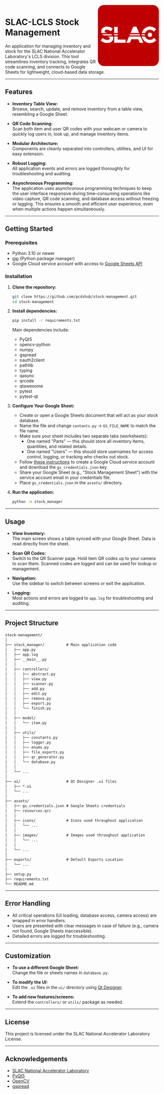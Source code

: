 <img src="assets/images/slac_logo.jpg" alt="SLAC-LCLS" width="200" style="float:right; border-radius: 20px;">

# SLAC-LCLS Stock Management

An application for managing inventory and stock for the SLAC National Accelerator Laboratory's LCLS division. This 
tool streamlines inventory tracking, integrates QR code scanning, and connects to Google Sheets for lightweight, cloud-based data storage.

---

## Features

- **Inventory Table View:**  
  Browse, search, update, and remove inventory from a table view, resembling a Google Sheet.

- **QR Code Scanning:**  
  Scan both item and user QR codes with your webcam or camera to quickly log users in, look up, and manage inventory
  items.

- **Modular Architecture:**  
  Components are cleanly separated into controllers, utilities, and UI for easy extension.

- **Robust Logging:**  
  All application events and errors are logged thoroughly for troubleshooting and auditing.

- **Asynchronous Programming:**  
  The application uses asynchronous programming techniques to keep the user interface responsive during
  time-consuming operations like video capture, QR code scanning, and database access without freezing or lagging.
  This ensures a smooth and efficient user experience, even when multiple actions happen simultaneously.

---

## Getting Started

### Prerequisites

- Python 3.10 or newer
- [pip](https://pip.pypa.io/en/stable/) (Python package manager)
- Google Cloud service account with access to [Google Sheets API](https://developers.google.com/sheets/api/quickstart/python)

### Installation

1. **Clone the repository:**
   ```bash
   git clone https://github.com/pcdshub/stock-management.git
   cd stock-management
   ```

2. **Install dependencies:**
   ```bash
   pip install -r requirements.txt
   ```
   Main dependencies include:
    - PyQt5
   - opencv-python
   - numpy
   - gspread
   - oauth2client
   - pathlib
   - typing
   - qasync
   - qrcode
   - qtawesome
   - pytest
   - pytest-qt

3. **Configure Your Google Sheet:**
    - Create or open a Google Sheets document that will act as your stock database.
    - Name the file and change `contants.py` -> `GS_FILE_NAME` to match the file name.
    - Make sure your sheet includes two separate tabs (worksheets):
        - One named "Parts" — this should store all inventory items, quantities, and related details.
        - One named "Users" — this should store usernames for access control, logging, or tracking who checks out stock.
   - Follow [these instructions](https://gspread.readthedocs.io/en/latest/oauth2.html) to create a Google Cloud service account and download the `gs_credentials.json` key.
   - Share your Google Sheet (e.g., "Stock Management Sheet") with the service account email in your credentials file.
   - Place `gs_credentials.json` in the `assets/` directory.

4. **Run the application:**
   ```bash
   python -m stock_manager
   ```

---

## Usage

- **View Inventory:**  
  The main screen shows a table synced with your Google Sheet. Data is read directly from the sheet.

- **Scan QR Codes:**  
  Switch to the QR Scanner page. Hold item QR codes up to your camera to scan them. Scanned codes are logged and can be
  used for lookup or management.

- **Navigation:**  
  Use the sidebar to switch between screens or exit the application.

- **Logging:**  
  Most actions and errors are logged to `app.log` for troubleshooting and auditing.

---

## Project Structure

```
stock-management/
│
├── stock_manager/          # Main application code
│   ├── app.py
│   ├── app.log
│   ├── __main__.py
│   │
│   ├── controllers/
│   │   ├── abstract.py
│   │   ├── view.py
│   │   ├── scanner.py
│   │   ├── add.py
│   │   ├── edit.py
│   │   ├── remove.py
│   │   ├── export.py
│   │   └── finish.py
│   │
│   ├── model/
│   │   └── item.py
│   │
│   ├── utils/
│   │   ├── constants.py
│   │   ├── logger.py
│   │   ├── enums.py
│   │   ├── file_exports.py
│   │   ├── qr_generator.py
│   │   └── database.py
│   │
│   └── ...
│
├── ui/                     # Qt Designer .ui files
│   ├── *.ui
│   └── ...
│
├── assets/
│   ├── gs_credentials.json # Google Sheets credentials
│   ├── resources.qrc
│   │
│   ├── icons/              # Icons used throughout application
│   │   └── ...
│   │
│   ├── images/             # Images used throughout application
│   │   └── ...
│   │
│   └── ...
│
├── exports/                # Default Exports Location
│   └── ...
│
├── setup.py
├── requirements.txt
└── README.md
```

---

## Error Handling

- All critical operations (UI loading, database access, camera access) are wrapped in error handlers.
- Users are presented with clear messages in case of failure (e.g., camera not found, Google Sheets inaccessible).
- Detailed errors are logged for troubleshooting.

---

## Customization

- **To use a different Google Sheet:**  
  Change the file or sheets names in `database.py`.

- **To modify the UI:**  
  Edit the `.ui` files in the `ui/` directory using [Qt Designer](https://build-system.fman.io/qt-designer-download).

- **To add new features/screens:**  
  Extend the `controllers/` or `utils/` package as needed.

---

## License

This project is licensed under the SLAC National Accelerator Laboratory License.

---

## Acknowledgements

- [SLAC National Accelerator Laboratory](https://www6.slac.stanford.edu/)
- [PyQt5](https://www.riverbankcomputing.com/static/Docs/PyQt5/introduction.html)
- [OpenCV](https://opencv.org/)
- [gspread](https://gspread.readthedocs.io/)